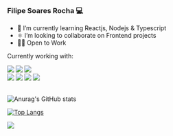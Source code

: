 ### Filipe Soares Rocha 💻


- 🌾 I’m currently learning Reactjs, Nodejs & Typescript
- ⚛  I’m looking to collaborate on Frontend projects 
- 👨‍💻 Open to Work
 
 <div display="flex" justify-content="flex-end">
  <p>Currently working with:</p>
  <img src="https://img.shields.io/badge/HTML5-E34F26?style=for-the-badge&logo=html5&logoColor=white" />
  <img src="https://img.shields.io/badge/CSS3-1572B6?style=for-the-badge&logo=css3&logoColor=white" />
  <img src="https://img.shields.io/badge/Sass-CC6699?style=for-the-badge&logo=sass&logoColor=white" />
  </br>
  <img src="https://img.shields.io/badge/React-20232A?style=for-the-badge&logo=react&logoColor=61DAFB" />
  <img src="https://img.shields.io/badge/Node.js-43853D?style=for-the-badge&logo=node.js&logoColor=white" />
  <img src="https://img.shields.io/badge/TypeScript-007ACC?style=for-the-badge&logo=typescript&logoColor=white" />
  <img src="https://img.shields.io/badge/JavaScript-F7DF1E?style=for-the-badge&logo=javascript&logoColor=black" />
 </div>
 </br>


![Anurag's GitHub stats](https://github-readme-stats.vercel.app/api?username=filipesoaresr&show_icons=true&theme=dark&card_width=400)

[![Top Langs](https://github-readme-stats.vercel.app/api/top-langs/?username=filipesoaresr&layout=compact&theme=dark&card_width=450)](https://github.com/anuraghazra/github-readme-stats)

<a href="linkedin.com/in/filipe-soares-rocha-73384a1b7">
<img src="https://img.shields.io/badge/LinkedIn-0077B5?style=for-the-badge&logo=linkedin&logoColor=white" />
</a>
